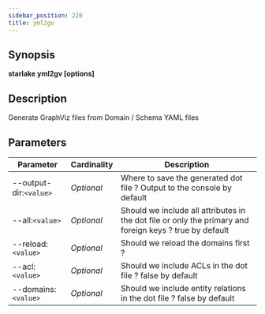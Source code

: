 ```yaml
---
sidebar_position: 220
title: yml2gv
---
```



## Synopsis

**starlake yml2gv [options]**

## Description
Generate GraphViz files from Domain / Schema YAML files

## Parameters

Parameter|Cardinality|Description
---|---|---
--output-dir:`<value>`|*Optional*|Where to save the generated dot file ? Output to the console by default
--all:`<value>`|*Optional*|Should we include all attributes in the dot file or only the primary and foreign keys ? true by default
--reload:`<value>`|*Optional*|Should we reload the domains first ?
--acl:`<value>`|*Optional*|Should we include ACLs in the dot file ? false by default
--domains:`<value>`|*Optional*|Should we include entity relations in the dot file ? false by default

